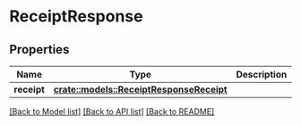 # ReceiptResponse

## Properties

Name | Type | Description | Notes
------------ | ------------- | ------------- | -------------
**receipt** | [**crate::models::ReceiptResponseReceipt**](receiptResponse_receipt.md) |  | 

[[Back to Model list]](../README.md#documentation-for-models) [[Back to API list]](../README.md#documentation-for-api-endpoints) [[Back to README]](../README.md)


